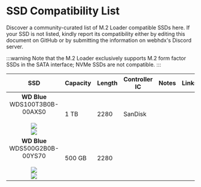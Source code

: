 # SSD Compatibility List

Discover a community-curated list of M.2 Loader compatible SSDs here. If your SSD is not listed, kindly report its compatibility either by editing this document on GitHub or by submitting the information on webhdx's Discord server.

:::warning
Note that the M.2 Loader exclusively supports M.2 form factor SSDs in the SATA interface; NVMe SSDs are not compatible.
:::

|                                                     SSD                                                      | Capacity | Length | Controller IC | Notes | Links |
| :----------------------------------------------------------------------------------------------------------: | -------- | ------ | ------------- | ----- | ----- |
| **WD Blue**<br/>WDS100T3B0B-00AXS0<br/><br/>![][WD_Blue_WDS100T3B0B_top]<br/>![][WD_Blue_WDS100T3B0B_bottom] | 1 TB     | 2280   | SanDisk       |       |       |
| **WD Blue**<br/>WDS500G2B0B-00YS70<br/><br/>![][WD_Blue_WDS500G2B0B_top]<br/>![][WD_Blue_WDS500G2B0B_bottom] | 500 GB   | 2280   |               |       |       |

[WD_Blue_WDS100T3B0B_top]: /img/m2loader/ssd/WD_Blue_WDS100T3B0B_top.jpeg
[WD_Blue_WDS100T3B0B_bottom]: /img/m2loader/ssd/WD_Blue_WDS100T3B0B_bottom.jpeg
[WD_Blue_WDS500G2B0B_top]: /img/m2loader/ssd/WD_Blue_WDS500G2B0B_top.jpeg
[WD_Blue_WDS500G2B0B_bottom]: /img/m2loader/ssd/WD_Blue_WDS500G2B0B_bottom.jpeg
